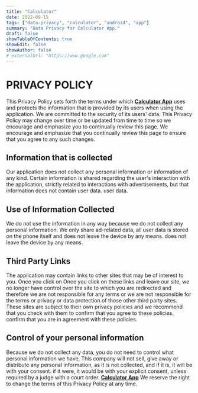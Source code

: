 ```yaml
---
title: "Calculator"
date: 2022-09-15
tags: ["data-privacy", "calculator", "android", "app"]
summary: "Data Privacy for Calculator App."
draft: false
showTableOfContents: true
showEdit: false
showAuthor: false
# externalUrl: "https://www.google.com"
---
```

# PRIVACY POLICY
This Privacy Policy sets forth the terms under which [**Calculator App**](https://play.google.com/store/apps/developer?id=cgutierr)
uses and protects the information that is provided by its users when using the application.
We are committed to the security of its users' data.
This Privacy Policy may change over time or be updated from time to time so we encourage and emphasize you to continually review this page.
We encourage and emphasize that you continually review this page to ensure that you agree to any such changes.

## Information that is collected
Our application does not collect any personal information or information of any kind.
Certain information is shared regarding the user's interaction with the application,
strictly related to interactions with advertisements, but that information does not contain user data.
user data.

## Use of Information Collected
We do not use the information in any way because we do not collect any personal information.
We only share ad-related data, all user data is stored on the phone itself and does not leave the device by any means.
does not leave the device by any means.

## Third Party Links
The application may contain links to other sites that may be of interest to you. Once you click on
Once you click on these links and leave our site, we no longer have control over the site to which you are redirected and therefore we are not responsible for any terms or
we are not responsible for the terms or privacy or data protection of those other third party sites.
These sites are subject to their own privacy policies and we recommend that you check with them to confirm that you agree to these policies.
confirm that you are in agreement with these policies.

## Control of your personal information
Because we do not collect any data, you do not need to control what personal information we have,
This company will not sell, give away or distribute any personal information, as it is not collected, and if it is, it will be with your consent.
if it were, it would be with your explicit consent, unless required by a judge with a court order.
[**Calculator App**](https://play.google.com/store/apps/developer?id=cgutierr)
We reserve the right to change the terms of this Privacy Policy at any time.

